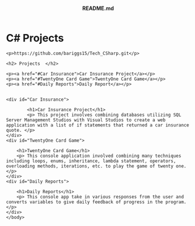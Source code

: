 ﻿<!DOCTYPE html>
<html>
    <head>
        <meta charset="utf-8"/meta>
        </head>
        <header><h4>README.md</h4>
    </header>
    <body>
<h1>C# Projects</h1>

    <p>https://github.com/bariggs15/Tech_CSharp.git</p>

    <h2> Projects  </h2>

    <p><a href="#Car Insurance">Car Insurance Project</a></p>
    <p><a href="#TwentyOne Card Game">TwentyOne Card Game</a></p>
    <p><a href="#Daily Reports">Daily Report</a></p>


    <div id="Car Insurance">
       
            <h1>Car Insurance Project</h1>
            <p> This project involves combining databases utilizing SQL Server Management Studios with Visual Studios to create a web application with a list of if statements that returned a car insurance quote. </p>
    </div>
    <div id="TwentyOne Card Game">
       
        <h1>TwentyOne Card Game</h1>
        <p> This console application involved combining many techniques including loops, enums, inheritance, lambda statement, operators, overloading methods, iterations, etc. to play the game of twenty one. </p>
    </div>
    <div id="Daily Reports">
       
        <h1>Daily Reports</h1>
        <p> This console app take in various responses from the user and converts variables to give daily feedback of progress in the program.</p>
    </div>
    </body>
</html>